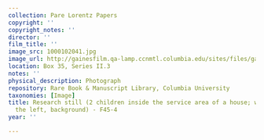 ```yaml
---
collection: Pare Lorentz Papers
copyright: ''
copyright_notes: ''
director: ''
film_title: ''
image_src: 1000102041.jpg
image_url: http://gainesfilm.qa-lamp.ccnmtl.columbia.edu/sites/files/gainesfilm/images/1000102041.jpg
location: Box 35, Series II.3
notes: ''
physical_description: Photograph
repository: Rare Book & Manuscript Library, Columbia University
taxonomies: [Image]
title: Research still (2 children inside the service area of a house; white sink on
  the left, background) - F45-4
year: ''

---
```

